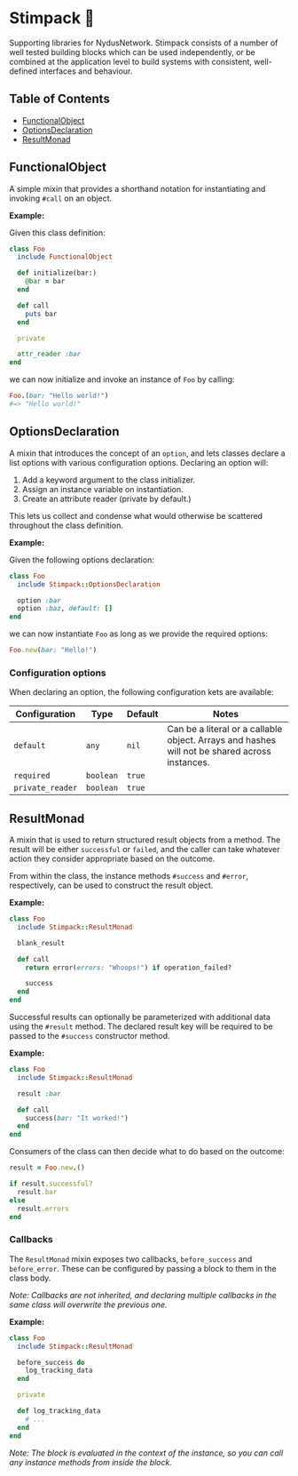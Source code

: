 # Stimpack 💉

Supporting libraries for NydusNetwork. Stimpack consists of a number of well
tested building blocks which can be used independently, or be combined at the
application level to build systems with consistent, well-defined interfaces
and behaviour.

## Table of Contents

- [FunctionalObject](#functionalobject)
- [OptionsDeclaration](#optionsdeclaration)
- [ResultMonad](#resultmonad)

## FunctionalObject

A simple mixin that provides a shorthand notation for instantiating and
invoking `#call` on an object.

**Example:**

Given this class definition:

```ruby
class Foo
  include FunctionalObject

  def initialize(bar:)
    @bar = bar
  end

  def call
    puts bar
  end

  private

  attr_reader :bar
end
```

we can now initialize and invoke an instance of `Foo` by calling:

```ruby
Foo.(bar: "Hello world!")
#=> "Hello world!"
```

## OptionsDeclaration

A mixin that introduces the concept of an `option`, and lets classes declare
a list options with various configuration options. Declaring an option will:

1. Add a keyword argument to the class initializer.
2. Assign an instance variable on instantiation.
3. Create an attribute reader (private by default.)

This lets us collect and condense what would otherwise be scattered throughout
the class definition.

**Example:**

Given the following options declaration:

```ruby
class Foo
  include Stimpack::OptionsDeclaration

  option :bar
  option :baz, default: []
end
```

we can now instantiate `Foo` as long as we provide the required options:

```ruby
Foo.new(bar: "Hello!")
```

### Configuration options

When declaring an option, the following configuration kets are available:

| Configuration    | Type         | Default | Notes |
| ---------------  | ------------ | ------- | ----- |
| `default`        | `any`        | `nil`   | Can be a literal or a callable object. Arrays and hashes will not be shared across instances. |
| `required`       | `boolean`    | `true`  | |
| `private_reader` | `boolean`    | `true`  | |

## ResultMonad

A mixin that is used to return structured result objects from a method. The
result will be either `successful` or `failed`, and the caller can take
whatever action they consider appropriate based on the outcome.

From within the class, the instance methods `#success` and `#error`,
respectively, can be used to construct the result object.

**Example:**

```ruby
class Foo
  include Stimpack::ResultMonad

  blank_result

  def call
    return error(errors: "Whoops!") if operation_failed?

    success
  end
end
```

Successful results can optionally be parameterized with additional data using
the `#result` method. The declared result key will be required to be passed to
the `#success` constructor method.

**Example:**

```ruby
class Foo
  include Stimpack::ResultMonad

  result :bar

  def call
    success(bar: "It worked!")
  end
end
```

Consumers of the class can then decide what to do based on the outcome:

```ruby
result = Foo.new.()

if result.successful?
  result.bar
else
  result.errors
end
```

### Callbacks

The `ResultMonad` mixin exposes two callbacks, `before_success` and
`before_error`. These can be configured by passing a block to them in the
class body.

*Note: Callbacks are not inherited, and declaring multiple callbacks in the
same class will overwrite the previous one.*

**Example:**

```ruby
class Foo
  include Stimpack::ResultMonad

  before_success do
    log_tracking_data
  end

  private

  def log_tracking_data
    # ...
  end
end
```

*Note: The block is evaluated in the context of the instance, so you can call
any instance methods from inside the block.*
